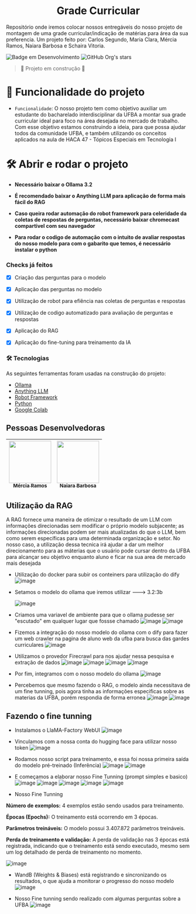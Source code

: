 <h1 align="center"> Grade Curricular </h1>

Repositório onde iremos colocar nossos entregáveis do nosso projeto de montagem de uma grade curricular/indicação de matérias para área da sua preferencia. Um projeto feito por: Carlos Segundo, Maria Clara, Mércia Ramos, Naiara Barbosa e Schaira Vitoria.

![Badge em Desenvolvimento](http://img.shields.io/static/v1?label=STATUS&message=EM%20DESENVOLVIMENTO&color=GREEN&style=for-the-badge)
![GitHub Org's stars](https://img.shields.io/github/stars/camilafernanda?style=social)
> :construction: Projeto em construção :construction:


# :hammer: Funcionalidade do projeto

- `Funcionalidade`: O nosso projeto tem como objetivo auxiliar um estudante do bacharelado interdisciplinar da UFBA a montar sua grade curricular ideal para foco na área desejada no mercado de trabalho. Com esse objetivo estamos construindo a ideia, para que possa ajudar todos da comunidade UFBA, e também utilizando os conceitos aplicados na aula de HACA 47 - Tópicos Especiais em Tecnologia I



# 🛠️ Abrir e rodar o projeto

- **Necessário baixar o Ollama 3.2** 

- **É recomendado baixar o Anything LLM para aplicação de forma mais fácil do RAG**

- **Caso queira rodar automação do robot framework para celeridade da coletas de respostas de perguntas, necessário baixar chromecast compartivel com seu navegador**

- **Para rodar o codigo de automação com o intuito de avaliar respostas do nosso modelo para com o gabarito que temos, é necessário instalar o python**

### Checks já feitos

- [x] Criação das perguntas para o modelo
- [x] Aplicação das perguntas no modelo
- [x] Utilização de robot para efiência nas coletas de perguntas e respostas
- [x] Utilização de codigo automatizado para avaliação de perguntas e respostas
- [x] Aplicação do RAG
- [x] Aplicação do fine-tuning para treinamento da IA


### 🛠 Tecnologias

As seguintes ferramentas foram usadas na construção do projeto:

- [Ollama](https://ollama.com/download)
- [Anything LLM](https://anythingllm.com/desktop)
- [Robot Framework](https://robotframework.org/)
- [Python](https://www.python.org/)
- [Google Colab](https://colab.google/)


## Pessoas Desenvolvedoras


| [<img loading="lazy" src="https://avatars.githubusercontent.com/u/60400472?v=4" width=115><br><sub> Mércia Ramos</sub>](https://github.com/merciaramos) |  [<img loading="lazy" src="https://avatars.githubusercontent.com/u/115239281?v=4" width=115><br><sub>Naiara Barbosa</sub>](https://github.com/guilhermeonrails) |  
| :---: | :---: |


## Utilização da RAG
 
A RAG fornece uma maneira de otimizar o resultado de um LLM com informações direcionadas sem modificar o próprio modelo subjacente; as informações direcionadas podem ser mais atualizadas do que o LLM, bem como serem específicas para uma determinada organização e setor. No nosso caso, a utilização dessa tecnica irá ajudar a dar um melhor direcionamento para as máterias que o usuário pode cursar dentro da UFBA para alcançar seu objetivo enquanto aluno e ficar na sua area de mercado mais desejada

- Utilização do docker para subir os conteiners para utilização do dify
![image](https://github.com/user-attachments/assets/03dc0ccc-88ee-481b-9e5a-4c2214923d85)


- Setamos o modelo do ollama que iremos utilizar ---> 3.2:3b

  ![image](https://github.com/user-attachments/assets/30dc09c1-ff63-4909-bcdb-f3e703533e21)




- Criamos uma variavel de ambiente para que o ollama pudesse ser "escutado" em qualquer lugar que fossse chamado
![image](https://github.com/user-attachments/assets/56f7e1af-8c24-44ef-9f97-43913c2db1b6)
![image](https://github.com/user-attachments/assets/5dd29a38-94c3-4e0e-8690-a284d6826184)


- Fizemos a integração do nosso modelo do ollama com o dify para fazer um web crawler na pagina de aluno web da ufba para busca das gardes curriculares
![image](https://github.com/user-attachments/assets/4a971037-b36b-4671-91c2-5b5311f05f1c)


- Utilizamos o provedor Firecrawl para nos ajudar nessa pesquisa e extração de dados
![image](https://github.com/user-attachments/assets/93c48d34-8cf6-425d-b8b3-5e7983123240)
![image](https://github.com/user-attachments/assets/cd6b111f-f560-48ed-91cf-d1a07321bf50)
![image](https://github.com/user-attachments/assets/6de4400f-9809-408d-a812-94e04e86befe)
![image](https://github.com/user-attachments/assets/69a21c6e-1737-4bc2-a2e9-12eee4e7f9b5)



- Por fim, integramos com o nosso modelo do ollama
![image](https://github.com/user-attachments/assets/cfee7b5c-fec1-434d-9191-94dea2d3d2e7)


- Percebemos que mesmo fazendo o RAG, o modelo ainda necessitava de um fine tunning, pois agora tinha as informações especificas sobre as materias da UFBA, porém respondia de forma erronea 
![image](https://github.com/user-attachments/assets/91997ad2-9063-4241-8493-a42bcc9946bb)
![image](https://github.com/user-attachments/assets/5debb427-e44b-4da1-9200-e5fea0eb9e03)


## Fazendo o fine tunning

- Instalamos o LlaMA-Factory WebUI
![image](https://github.com/user-attachments/assets/923086cc-6f17-445c-a8bc-b085bebed012)

- Vinculamos com a nossa conta do hugging face para utilizar nosso token
![image](https://github.com/user-attachments/assets/a07445c7-5adf-4488-b31f-45e8151d0da4)

- Rodamos nosso script para treinamento, e essa foi nossa primeira saída do modelo pré-treinado (Inferência)
![image](https://github.com/user-attachments/assets/37338894-bd6d-4f9b-830c-d90baf03bde6)
![image](https://github.com/user-attachments/assets/dbf34b85-23f2-4173-930d-109032bf231f)

- E começamos a elaborar nosso Fine Tunning (prompt simples e basico)
![image](https://github.com/user-attachments/assets/7fec7521-761f-460c-8049-692b3645efd1)
![image](https://github.com/user-attachments/assets/17a3ec4e-b589-4190-a08a-ba16e8a552b0)
![image](https://github.com/user-attachments/assets/d093cfa2-59cc-4f52-9135-97e256f3163f)
![image](https://github.com/user-attachments/assets/d04243a4-dcc4-496f-ac33-2335f0b87165)
![image](https://github.com/user-attachments/assets/2305a3c9-7def-4cc8-b12b-ddd2e778bcb5)

- Nosso Fine Tunning

**Número de exemplos:** 4 exemplos estão sendo usados para treinamento.

**Épocas (Epochs):** O treinamento está ocorrendo em 3 épocas.

**Parâmetros treináveis:** O modelo possui 3.407.872 parâmetros treináveis.

**Perda de treinamento e validação:** A perda de validação nas 3 épocas está registrada, indicando que o treinamento está sendo executado, 
mesmo sem um log detalhado de perda de treinamento no momento.

![image](https://github.com/user-attachments/assets/d5760c5a-71bd-4ef0-8827-77e6932f0f0c)

- WandB (Weights & Biases) está registrando e sincronizando os resultados, o que ajuda a monitorar o progresso do nosso modelo
![image](https://github.com/user-attachments/assets/24340cf9-c420-4e41-b0a8-25fef8759afd)

- Nosso Fine tunning sendo realizado com algumas perguntas sobre a UFBA
![image](https://github.com/user-attachments/assets/1e66583a-3ef9-4877-b232-ba3256582ff6)
